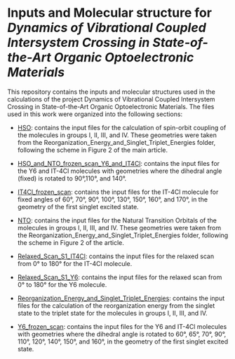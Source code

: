 # Inputs and Molecular structure for *Dynamics of Vibrational Coupled Intersystem Crossing in State-of-the-Art Organic Optoelectronic Materials*
This repository contains the inputs and molecular structures used in the calculations of the project Dynamics of Vibrational Coupled Intersystem Crossing in State-of-the-Art Organic Optoelectronic Materials. The files used in this work were organized into the following sections:

- [HSO](https://github.com/gcandiotto/Dynamics_of_Vibrational_Coupled_Intersystem_Crossing/tree/main/HSO): contains the input files for the calculation of spin-orbit coupling of the molecules in groups I, II, III, and IV. These geometries were taken from the Reorganization_Energy_and_Singlet_Triplet_Energies folder, following the scheme in Figure 2 of the main article.

- [HSO_and_NTO_frozen_scan_Y6_and_IT4Cl](https://github.com/gcandiotto/Dynamics_of_Vibrational_Coupled_Intersystem_Crossing/tree/main/HSO_and_NTO_frozen_scan_Y6_and_IT4Cl): contains the input files for the Y6 and IT-4Cl molecules with geometries where the dihedral angle (fixed) is rotated to 90°,110°, and 140°.

- [IT4Cl_frozen_scan](https://github.com/gcandiotto/Dynamics_of_Vibrational_Coupled_Intersystem_Crossing/tree/main/IT4Cl_frozen_scan): contains the input files for the IT-4Cl molecule for fixed angles of 60°, 70°, 90°, 100°, 130°, 150°, 160°, and 170°, in the geometry of the first singlet excited state.

- [NTO](https://github.com/gcandiotto/Dynamics_of_Vibrational_Coupled_Intersystem_Crossing/tree/main/NTO): contains the input files for the Natural Transition Orbitals of the molecules in groups I, II, III, and IV. These geometries were taken from the Reorganization_Energy_and_Singlet_Triplet_Energies folder, following the scheme in Figure 2 of the article.

- [Relaxed_Scan_S1_IT4Cl](https://github.com/gcandiotto/Dynamics_of_Vibrational_Coupled_Intersystem_Crossing/tree/main/Relaxed_Scan_S1_IT4Cl): contains the input files for the relaxed scan from 0° to 180° for the IT-4Cl molecule.

- [Relaxed_Scan_S1_Y6](https://github.com/gcandiotto/Dynamics_of_Vibrational_Coupled_Intersystem_Crossing/tree/main/Relaxed_Scan_S1_Y6): contains the input files for the relaxed scan from 0° to 180° for the Y6 molecule.

- [Reorganization_Energy_and_Singlet_Triplet_Energies](https://github.com/gcandiotto/Dynamics_of_Vibrational_Coupled_Intersystem_Crossing/tree/main/Reorganization_Energy_and_Singlet_Triplet_Energies): contains the input files for the calculation of the reorganization energy from the singlet state to the triplet state for the molecules in groups I, II, III, and IV.

- [Y6_frozen_scan](https://github.com/gcandiotto/Dynamics_of_Vibrational_Coupled_Intersystem_Crossing/tree/main/Y6_frozen_scan): contains the input files for the Y6 and IT-4Cl molecules with geometries where the dihedral angle is rotated to 60°, 65°, 70°, 90°, 110°, 120°, 140°, 150°, and 160°, in the geometry of the first singlet excited state.

